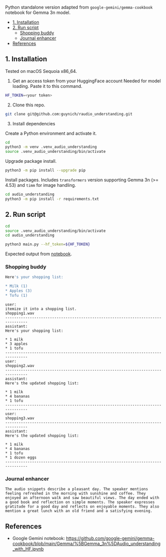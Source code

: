 Python standalone version adapted from `google-gemini/gemma-cookbook` notebook
for Gemma 3n model.

- [1. Installation](#1-installation)
- [2. Run script](#2-run-script)
  - [Shopping buddy](#shopping-buddy)
  - [Journal enhancer](#journal-enhancer)
- [References](#references)

## 1. Installation

Tested on macOS Sequoia x86_64.

1. Get an access token from your HuggingFace account
Needed for model loading.  Paste it to this command.
```bash
HF_TOKEN=<your token>
```

2. Clone this repo.
```bash
git clone git@github.com:guynich/raudio_understanding.git
```

3. Install dependencies

Create a Python environment and activate it.
```bash
cd
python3 -m venv .venv_audio_understanding
source .venv_audio_understanding/bin/activate
```

Upgrade package install.
```bash
python3 -m pip install --upgrade pip
```

Install packages.  Includes `transformers` version supporting Gemma 3n
(>= 4.53) and `timm` for image handling.
```bash
cd audio_understanding
python3 -m pip install -r requirements.txt
```

## 2. Run script
```bash
cd
source .venv_audio_understanding/bin/activate
cd audio_understanding

python3 main.py --hf_token=${HF_TOKEN}
```

Expected output from [notebook](https://github.com/google-gemini/gemma-cookbook/blob/main/Gemma/%5BGemma_3n%5DAudio_understanding_with_HF.ipynb).


### Shopping buddy
```bash
Here's your shopping list:

* Milk (1)
* Apples (3)
* Tofu (1)
```

```console
user:
itemize it into a shopping list.
shopping1.wav
--------------------------------------------------------------------------------
assistant:
Here's your shopping list:

* 1 milk
* 3 apples
* 1 tofu
--------------------------------------------------------------------------------
user:
shopping2.wav
--------------------------------------------------------------------------------
assistant:
Here's the updated shopping list:

* 1 milk
* 4 bananas
* 1 tofu
--------------------------------------------------------------------------------
user:
shopping3.wav
--------------------------------------------------------------------------------
assistant:
Here's the updated shopping list:

* 1 milk
* 4 bananas
* 1 tofu
* 1 dozen eggs
--------------------------------------------------------------------------------
```

### Journal enhancer
```console
The audio snippets describe a pleasant day. The speaker mentions feeling refreshed in the morning with sunshine and coffee. They enjoyed an afternoon walk and saw beautiful views. The day ended with a good book and reflection on simple moments. The speaker expresses gratitude for a good day and reflects on enjoyable moments. They also mention a great lunch with an old friend and a satisfying evening.
```

## References

* Google Gemini notebook: https://github.com/google-gemini/gemma-cookbook/blob/main/Gemma/%5BGemma_3n%5DAudio_understanding_with_HF.ipynb
